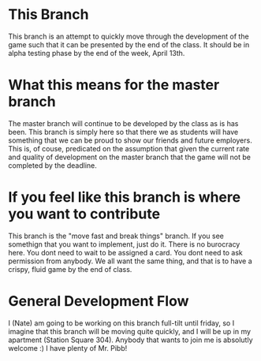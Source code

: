 # This Branch
This branch is an attempt to quickly move through the development of the game such that it can be presented by the end of the class. It should be in alpha testing phase by the end of the week, April 13th.

# What this means for the master branch
The master branch will continue to be developed by the class as is has been. This branch is simply here so that there we as students will have something that we can be proud to show our friends and future employers. This is, of couse, predicated on the assumption that given the current rate and quality of development on the master branch that the game will not be completed by the deadline.

# If you feel like this branch is where you want to contribute
This branch is the "move fast and break things" branch. If you see somethign that you want to implement, just do it. There is no burocracy here. You dont need to wait to be assigned a card. You dont need to ask permission from anybody. We all want the same thing, and that is to have a crispy, fluid game by the end of class. 

# General Development Flow
I (Nate) am going to be working on this branch full-tilt until friday, so I imagine that this branch will be moving quite quickly, and I will be up in my apartment (Station Square 304). Anybody that wants to join me is absolutly welcome :) I have plenty of Mr. Pibb!
